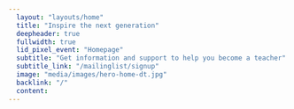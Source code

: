 ```yaml
---
  layout: "layouts/home"
  title: "Inspire the next generation"
  deepheader: true
  fullwidth: true
  lid_pixel_event: "Homepage"
  subtitle: "Get information and support to help you become a teacher"
  subtitle_link: "/mailinglist/signup"
  image: "media/images/hero-home-dt.jpg"
  backlink: "/"
  content:
---
```

